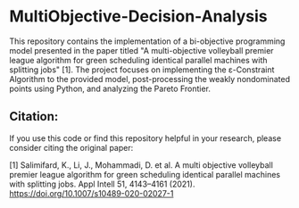 # MultiObjective-Decision-Analysis

 This repository contains the implementation of a bi-objective programming model presented in the paper titled "A multi-objective volleyball premier league algorithm for green scheduling identical parallel machines with splitting jobs" [1]. The project focuses on implementing the ε-Constraint Algorithm to the provided model, post-processing the weakly nondominated points using Python, and analyzing the Pareto Frontier.

## Citation:

If you use this code or find this repository helpful in your research, please consider citing the original paper:

[1] Salimifard, K., Li, J., Mohammadi, D. et al. A multi objective volleyball premier league algorithm for green scheduling identical parallel machines with splitting jobs. Appl Intell 51, 4143–4161 (2021). https://doi.org/10.1007/s10489-020-02027-1
